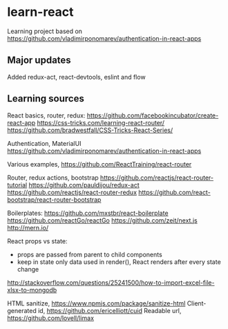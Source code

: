 # learn-react
Learning project based on https://github.com/vladimirponomarev/authentication-in-react-apps

## Major updates
Added redux-act, react-devtools, eslint and flow

## Learning sources
React basics, router, redux:
https://github.com/facebookincubator/create-react-app
https://css-tricks.com/learning-react-router/
https://github.com/bradwestfall/CSS-Tricks-React-Series/

Authentication, MaterialUI
https://github.com/vladimirponomarev/authentication-in-react-apps

Various examples, https://github.com/ReactTraining/react-router

Router, redux actions, bootstrap
https://github.com/reactjs/react-router-tutorial
https://github.com/pauldijou/redux-act
https://github.com/reactjs/react-router-redux
https://github.com/react-bootstrap/react-router-bootstrap

Boilerplates:
https://github.com/mxstbr/react-boilerplate
https://github.com/reactGo/reactGo
https://github.com/zeit/next.js
http://mern.io/

React props vs state:
- props are passed from parent to child components
- keep in state only data used in render(), React renders after every state change

http://stackoverflow.com/questions/25241500/how-to-import-excel-file-xlsx-to-mongodb

HTML sanitize, https://www.npmjs.com/package/sanitize-html
Client-generated id, https://github.com/ericelliott/cuid
Readable url, https://github.com/lovell/limax
